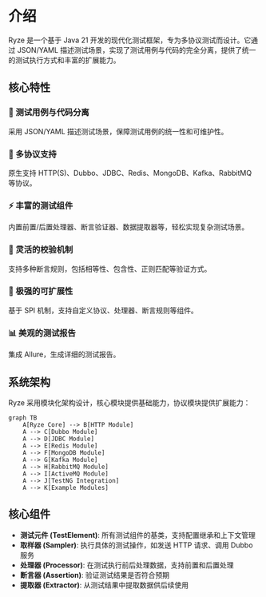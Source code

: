 # 介绍

Ryze 是一个基于 Java 21 开发的现代化测试框架，专为多协议测试而设计。它通过 JSON/YAML
描述测试场景，实现了测试用例与代码的完全分离，提供了统一的测试执行方式和丰富的扩展能力。

## 核心特性

### 🎯 测试用例与代码分离

采用 JSON/YAML 描述测试场景，保障测试用例的统一性和可维护性。

### 🔧 多协议支持

原生支持 HTTP(S)、Dubbo、JDBC、Redis、MongoDB、Kafka、RabbitMQ 等协议。

### ⚡ 丰富的测试组件

内置前置/后置处理器、断言验证器、数据提取器等，轻松实现复杂测试场景。

### 🎨 灵活的校验机制

支持多种断言规则，包括相等性、包含性、正则匹配等验证方式。

### 🚀 极强的可扩展性

基于 SPI 机制，支持自定义协议、处理器、断言规则等组件。

### 📊 美观的测试报告

集成 Allure，生成详细的测试报告。

## 系统架构

Ryze 采用模块化架构设计，核心模块提供基础能力，协议模块提供扩展能力：

```mermaid
graph TB
    A[Ryze Core] --> B[HTTP Module]
    A --> C[Dubbo Module]
    A --> D[JDBC Module]
    A --> E[Redis Module]
    A --> F[MongoDB Module]
    A --> G[Kafka Module]
    A --> H[RabbitMQ Module]
    A --> I[ActiveMQ Module]
    A --> J[TestNG Integration]
    A --> K[Example Modules]
```

## 核心组件

- **测试元件 (TestElement)**: 所有测试组件的基类，支持配置继承和上下文管理
- **取样器 (Sampler)**: 执行具体的测试操作，如发送 HTTP 请求、调用 Dubbo 服务
- **处理器 (Processor)**: 在测试执行前后处理数据，支持前置和后置处理
- **断言器 (Assertion)**: 验证测试结果是否符合预期
- **提取器 (Extractor)**: 从测试结果中提取数据供后续使用


